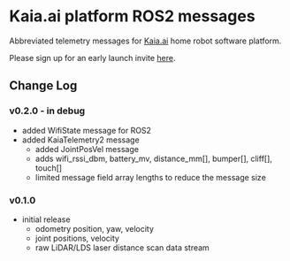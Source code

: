 # Kaia.ai platform ROS2 messages

Abbreviated telemetry messages for [Kaia.ai](https://kaia.ai) home robot software platform.

Please sign up for an early launch invite [here](https://kaia.ai).

## Change Log

### v0.2.0 - in debug
- added WifiState message for ROS2
- added KaiaTelemetry2 message
  - added JointPosVel message
  - adds wifi_rssi_dbm, battery_mv, distance_mm[], bumper[], cliff[], touch[]
  - limited message field array lengths to reduce the message size

### v0.1.0
- initial release
  - odometry position, yaw, velocity
  - joint positions, velocity
  - raw LiDAR/LDS laser distance scan data stream
